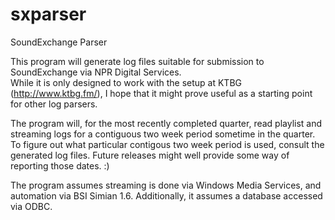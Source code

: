 sxparser
========

SoundExchange Parser

This program will generate log files suitable for submission to SoundExchange via NPR Digital Services.  
While it is only designed to work with the setup at KTBG (http://www.ktbg.fm/), I hope that it might prove 
useful as a starting point for other log parsers.

The program will, for the most recently completed quarter, read playlist and streaming logs for a contiguous two 
week period sometime in the quarter.  To figure out what particular contigous two week period is used, consult the 
generated log files.  Future releases might well provide some way of reporting those dates. :)

The program assumes streaming is done via Windows Media Services, and automation via BSI Simian 1.6.  Additionally, 
it assumes a database accessed via ODBC.  
